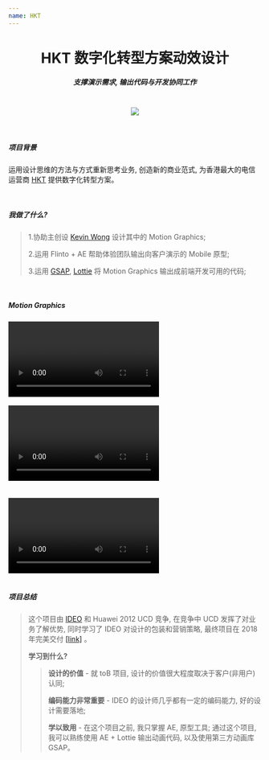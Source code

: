 ```yaml
---
name: HKT
---
```


# <center>**<span class=" font-bold ">HKT </span>数字化转型方案动效设计**</center>

##### <center class="text-gary-500 font-light">支撑演示需求, 输出代码与开发协同工作</center>

<br>
<div style="display: flex; justify-content: center;">
    <img src="https://book.rxshc.com/blog-assets/assets/HKT/HKT-01.png"/>
</div>
<br>
<br>

##### 项目背景

运用设计思维的方法与方式重新思考业务, 创造新的商业范式, 为香港最大的电信运营商 <a href="https://www.hkt.com/" target="_blank"> HKT</a> 提供数字化转型方案。

<br>

##### 我做了什么?

> 1.协助主创设 <a href="https://www.linkedin.cn/injobs/in/kevin-wong-957342126/" target="_blank">Kevin Wong</a> 设计其中的 Motion Graphics;
>
> 2.运用 Flinto + AE 帮助体验团队输出向客户演示的 Mobile 原型;
>
> 3.运用 <a href="https://greensock.com/gsap/" target="_blank">GSAP</a>, <a href="https://lottiefiles.com/" target="_blank">Lottie</a> 将 Motion Graphics 输出成前端开发可用的代码;

<br>

##### Motion Graphics

<div class="flex justify-center items-center rounded-lg" >
    <video src="https://mtwork.oss-cn-shenzhen.aliyuncs.com/blog-assets/HKT/HKT.mp4" controls></video>
</div>
<br>
<div class="flex justify-center items-center rounded-lg" >
    <video src="https://mtwork.oss-cn-shenzhen.aliyuncs.com/blog-assets/HKT/HKT2.mp4" controls></video>
</div>
<br>
<br>
<div class="flex justify-center items-center rounded-lg" >
    <video src="https://mtwork.oss-cn-shenzhen.aliyuncs.com/blog-assets/HKT/HKT3.mp4" controls></video>
</div>
<br>

##### 项目总结

> 这个项目由 <a href="https://www.ideo.com/" target="_blank">IDEO</a> 和 Huawei 2012 UCD 竞争, 在竞争中 UCD 发挥了对业务了解优势, 同时学习了 IDEO 对设计的包装和营销策略, 最终项目在 2018 年完美交付 <a href="https://carrier.huawei.com/cn/success-stories/carrier-software/v2/huawei-enables-hkt-customer" target="_blank">[link]</a> 。
>
> **学习到什么?**
>
> > **设计的价值** - 就 toB 项目, 设计的价值很大程度取决于客户(非用户)认同;
> >
> > **编码能力非常重要** - IDEO 的设计师几乎都有一定的编码能力, 好的设计需要落地;
> >
> > **学以致用** - 在这个项目之前, 我只掌握 AE, 原型工具; 通过这个项目, 我可以熟练使用 AE + Lottie 输出动画代码, 以及使用第三方动画库 GSAP。
